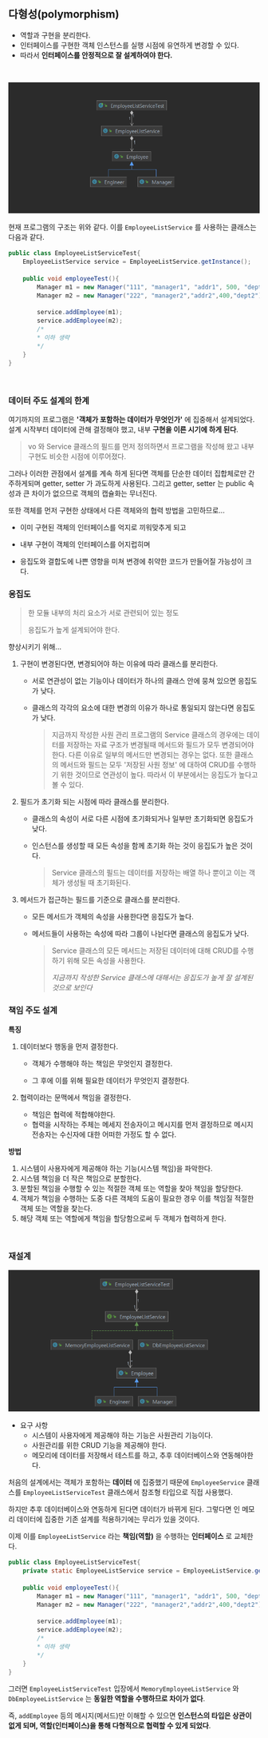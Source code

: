 ## 다형성(polymorphism)

* 역할과 구현을 분리한다.
* 인터페이스를 구현한 객체 인스턴스를 실행 시점에 유연하게 변경할 수 있다.
* 따라서 __인터페이스를 안정적으로 잘 설계하여야 한다.__

<br>

![](polymorphism/poly1.png)

현재 프로그램의 구조는 위와 같다.
이를 `EmployeeListService` 를 사용하는 클래스는 다음과 같다.

```java
public class EmployeeListServiceTest{
    EmployeeListService service = EmployeeListService.getInstance();
    
    public void employeeTest(){
        Manager m1 = new Manager("111", "manager1", "addr1", 500, "dept1");
        Manager m2 = new Manager("222", "manager2","addr2",400,"dept2");

        service.addEmployee(m1);
        service.addEmployee(m2);
        /*
        * 이하 생략
        */
    }
}
```

<br>

### 데이터 주도 설계의 한계

여기까지의 프로그램은 __'객체가 포함하는 데이터가 무엇인가'__ 에 집중해서 설계되었다. 설계 시작부터 데이터에 관해 결정해야 했고, 내부 __구현을 이른 시기에 하게 된다__.

> vo 와 Service 클래스의 필드를 먼저 정의하면서 프로그램을 작성해 왔고 내부 구현도 비슷한 시점에 이루어졌다.

그러나 이러한 관점에서 설계를 계속 하게 된다면 객체를 단순한 데이터 집합체로만 간주하게되며 getter, setter 가 과도하게 사용된다. 그리고 getter, setter 는 public 속성과 큰 차이가 없으므로 객체의 캡슐화는 무너진다.

또한 객체를 먼저 구현한 상태에서 다른 객체와의 협력 방법을 고민하므로...

* 이미 구현된 객체의 인터페이스를 억지로 끼워맞추게 되고

* 내부 구현이 객체의 인터페이스를 어지럽히며

* 응집도와 결합도에 나쁜 영향을 미쳐 변경에 취약한 코드가 만들어질 가능성이 크다.

### 응집도

> 한 모듈 내부의 처리 요소가 서로 관련되어 있는 정도
>
> 응집도가 높게 설계되어야 한다.

향상시키기 위해...

1. 구현이 변경된다면, 변경되어야 하는 이유에 따라 클래스를 분리한다.

   * 서로 연관성이 없는 기능이나 데이터가 하나의 클래스 안에 뭉쳐 있으면 응집도가 낮다.

   * 클래스의 각각의 요소에 대한 변경의 이유가 하나로 통일되지 않는다면 응집도가 낮다.

     > 지금까지 작성한 사원 관리 프로그램의 Service 클래스의 경우에는 데이터를 저장하는 자료 구조가 변경될때 메서드와 필드가 모두 변경되어야한다. 다른 이유로 일부의 메서드만 변경되는 경우는 없다. 또한 클래스의 메서드와 필드는 모두 '저장된 사원 정보' 에 대하여 CRUD를 수행하기 위한 것이므로 연관성이 높다. 따라서 이 부분에서는 응집도가 높다고 볼 수 있다.

2. 필드가 초기화 되는 시점에 따라 클래스를 분리한다.

   * 클래스의 속성이 서로 다른 시점에 초기화되거나 일부만 초기화되면 응집도가 낮다.

   * 인스턴스를 생성할 때 모든 속성을 함께 초기화 하는 것이 응집도가 높은 것이다.

     > Service 클래스의 필드는 데이터를 저장하는 배열 하나 뿐이고 이는 객체가 생성될 때 초기화된다.

3. 메서드가 접근하는 필드를 기준으로 클래스를 분리한다.

   * 모든 메서드가 객체의 속성을 사용한다면 응집도가 높다.

   * 메서드들이 사용하는 속성에 따라 그룹이 나뉜다면 클래스의 응집도가 낮다.

     > Service 클래스의 모든 메서드는 저장된 데이터에 대해 CRUD를 수행하기 위해 모든 속성을 사용한다.
     >
     > _지금까지 작성한 Service 클래스에 대해서는 응집도가 높게 잘 설계된 것으로 보인다_

### 책임 주도 설계

__특징__

1. 데이터보다 행동을 먼저 결정한다.

   * 객체가 수행해야 하는 책임은 무엇인지 결정한다.

   * 그 후에 이를 위해 필요한 데이터가 무엇인지 결정한다.

2. 협력이라는 문맥에서 책임을 결정한다.

   * 책임은 협력에 적합해야한다. 
   * 협력을 시작하는 주체는 메세지 전송자이고 메시지를 먼저 결정하므로 메시지 전송자는 수신자에 대한 어떠한 가정도 할 수 없다.

__방법__

1. 시스템이 사용자에게 제공해야 하는 기능(시스템 책임)을 파악한다.
2. 시스템 책임을 더 작은 책임으로 분할한다.
3. 분할된 책임을 수행할 수 있는 적절한 객체 또는 역할을 찾아 책임을 할당한다.
4. 객체가 책임을 수행하는 도중 다른 객체의 도움이 필요한 경우 이를 책임질 적절한 객체 또는 역할을 찾는다.
5. 해당 객체 또는 역할에게 책임을 할당함으로써 두 객체가 협력하게 한다.

<br>

### 재설계

![](polymorphism/poly2.png)

* 요구 사항
  * 시스템이 사용자에게 제공해야 하는 기능은 사원관리 기능이다.
  * 사원관리를 위한 CRUD 기능을 제공해야 한다.
  * 메모리에 데이터를 저장해서 테스트를 하고, 추후 데이터베이스와 연동해야한다.

처음의 설계에서는 객체가 포함하는 __데이터__ 에 집중했기 때문에 `EmployeeService` 클래스를 `EmployeeListServiceTest` 클래스에서 참조형 타입으로 직접 사용했다. 

하지만 추후 데이터베이스와 연동하게 된다면 데이터가 바뀌게 된다. 그렇다면 인 메모리 데이터에 집중한 기존 설계를 적용하기에는 무리가 있을 것이다.

이제 이를 `EmployeeListService` 라는 __책임(역할)__ 을 수행하는 __인터페이스__ 로 교체한다.

```java
public class EmployeeListServiceTest{
    private static EmployeeListService service = EmployeeListService.getInstance();
    
    public void employeeTest(){
        Manager m1 = new Manager("111", "manager1", "addr1", 500, "dept1");
        Manager m2 = new Manager("222", "manager2","addr2",400,"dept2");

        service.addEmployee(m1);
        service.addEmployee(m2);    
        /*
        * 이하 생략
        */
    }
}
```

그러면 `EmployeeListServiceTest` 입장에서 `MemoryEmployeeListService` 와 `DbEmployeeListService` 는 __동일한 역할을 수행하므로 차이가 없다__.

즉, `addEmployee` 등의 메시지(메서드)만 이해할 수 있으면 __인스턴스의 타입은 상관이 없게 되며, 역할(인터페이스)을 통해 다형적으로 협력할 수 있게 되었다__. 











